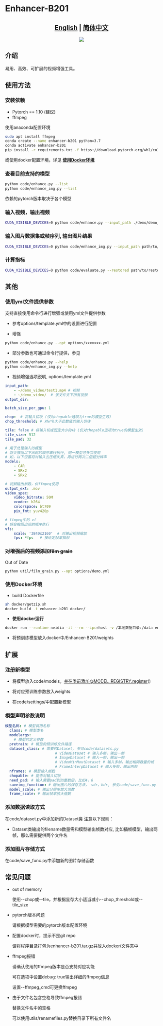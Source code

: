 # Enhancer-B201
## <div align="center"><b><a href="README.md">English</a> | <a href="README_CN.md">简体中文</a></b></div>

<div align="center"><a href="https://github.com/ye3why/Enhancer-B201"><img src="https://img.shields.io/badge/GitHub-100000?style=for-the-badge&logo=github&logoColor=white"></a></div>

<div align="left"> </div>

## 介绍
易用、高效、可扩展的视频增强工具。


## 使用方法
### 安装依赖
- Pytorch == 1.10 (建议)
- ffmpeg

使用anaconda配置环境
```bash
sudo apt install ffmpeg
conda create --name enhancer-b201 python=3.7
conda activate enhancer-b201
pip install -r requirements.txt -f https://download.pytorch.org/whl/cu113/torch_stable.html
```

或使用docker配置环境，详见 [**使用Docker环境**](#使用Docker环境)

### 查看目前支持的模型
```bash
python code/enhance.py --list
python code/enhance_img.py --list
```
依赖的pytorch版本取决于各个模型


### 输入视频，输出视频
```bash
CUDA_VISIBLE_DEVICES=0 python code/enhance.py --input_path ./demo/demo_video.mp4 --output_dir demo/result --models EDSRx2
```

### 输入图片数据集或帧序列, 输出图片结果
```bash
CUDA_VISIBLE_DEVICES=0 python code/enhance_img.py --input_path path/to/img_datasets --output_dir path/to/save/results --models MODEL1 MODEL2 MODEL3
```

### 计算指标
```bash
CUDA_VISIBLE_DEVICES=0 python code/evaluate.py --restored path/to/restored_results --gt path/to/ground_truth --metric_list psnr ssim lpips niqe
```

## 其他
### 使用yml文件提供参数
支持直接使用命令行进行增强或使用yml文件提供参数


- 参考options/template.yml中的设置进行配置

- 增强
```bash
python code/enhance.py --opt options/xxxxxxx.yml
```


- 部分参数也可通过命令行提供，参见
```bash
python code/enhance.py --help
python code/enhance_img.py --help
```


- 视频增强选项说明, options/template.yml
```yaml
input_path:
    - ~/demo_video/test1.mp4 # 视频
    - ~/demo_video/  # 该文件夹下所有视频
output_dir: 

batch_size_per_gpu: 1

chop:  # 将输入切块 (仅对chopable选项为true的模型生效)
chop_threshold: # 对w*h大于此数值的输入切块

tile: false # 将输入切成固定大小的块 (仅对chopable选项为true的模型生效)
tile_size: 512
tile_pad: 32

# 用于处理输入的模型
# 将会按照以下出现的顺序串行执行, 同一模型可多次使用
# 如，以下设置将对输入去压缩失真，再进行两次二倍超分辨率
models:
    - CAR
    - SRx2
    - SRx2

# 视频输出参数，供ffmpeg使用
output_ext: .mov
video_spec:
    video_bitrate: 50M
    vcodec: h264
    colorspace: bt709
    pix_fmt: yuv420p

# ffmpeg中的-vf
# 将会按照出现的顺序执行
vfs:
    scale: '3840x2160'  # 对输出视频缩放
    fps: *fps   # 按给定帧率插帧

```

### ~~对增强后的视频添加film grain~~
Out of Date
```bash
python util/film_grain.py --opt options/demo.yml
```

### 使用Docker环境
- build Dockerfile
```bash
sh docker/getzip.sh
docker build -t enhancer-b201 docker/
```

- **使用docker运行**

```bash
docker run --runtime nvidia -it --rm --ipc=host -v /本地数据目录:/data enhancer-b201 bash
```

- 将预训练模型放入docker中/Enhancer-B201/weights


## 扩展
### 注册新模型
- 将模型放入code/models，并在类前添加@MODEL_REGISTRY.register()

- 将对应预训练参数放入weights

- 在code/settings/中配置新模型


### 模型声明参数说明
```yaml
模型名称: # 模型调用名称
  class: # 模型类名
  modelargs:
    # 模型的定义参数
  pretrain: # 模型的预训练文件路径
  dataset_class: # 需要的Dataset, 参见code/datasets.py
                       # VideoDataset # 输入多帧，输出一帧
                       # ImageDataset # 输入一帧，输出一帧
                       # VideoMinMoutDataset # 输入多帧，输出相同数量的帧
                       # FrameInterpDataset # 输入多帧，输出两帧
  nframes: # 模型输入帧数
  chopable: # 能否对输入切块
  need_pad: # 输入需要pad到的整数倍，比如4，8
  saveimg_function: # 输出图片的保存方法， sdr，hdr, 参见code/save_func.py
  model_scale: # 输出分辨率放大倍数
  frame_scale: # 输出帧率放大倍数
```


### 添加数据读取方式
在code/dataset.py中添加新的Dataset类
注意以下规则：
- Dataset类输出的filename数量需和模型输出帧数对应, 比如插帧模型，输出两帧，那么需要提供两个文件名


### 添加图片存储方式
在code/save_func.py中添加新的图片存储函数


## 常见问题
- out of memory

    使用--chop或--tile，并根据显存大小适当减小--chop_threshold或--tile_size

- pytorch版本问题

    请根据模型需要的pytorch版本配置环境

- 配置docker时，提示不是git repo

    请将程序目录打包为enhancer-b201.tar.gz并放入docker/文件夹中

- ffmpeg报错
    
    请确认使用的ffmpeg版本是否支持对应功能
    
    可在选项中设置debug: true输出详细的ffmpeg信息

    设置--ffmpeg_cmd可更换ffmpeg


- 由于文件名包含空格导致ffmpeg报错
    
    替换文件名中的空格
    
    可以使用utils/renamefiles.py替换目录下所有文件名

